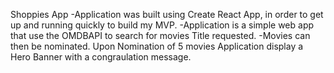 Shoppies App
-Application was built using Create React App, in order to get up and running quickly to build my MVP.
-Application is a simple web app that use the OMDBAPI to search for movies Title requested.
-Movies can then be nominated. Upon Nomination of 5 movies Application display a Hero Banner with a congraulation message.
